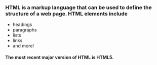 ### HTML is a markup language that can be used to define the structure of a web page. HTML elements include

* headings
* paragraphs
* lists
* links
* and more!

#### The most recent major version of HTML is HTML5.